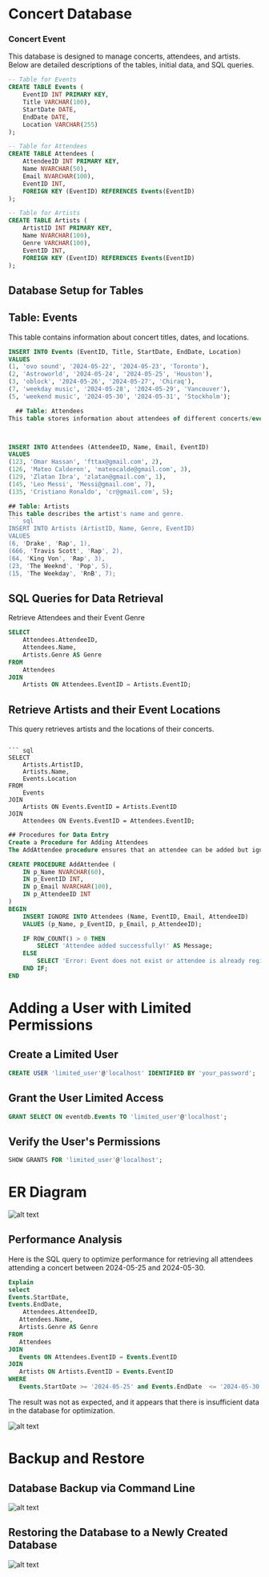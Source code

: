 # Concert Database

### Concert Event
This database is designed to manage concerts, attendees, and artists. Below are detailed descriptions of the tables, initial data, and SQL queries.

```sql
-- Table for Events
CREATE TABLE Events (
    EventID INT PRIMARY KEY,
    Title VARCHAR(100),
    StartDate DATE,
    EndDate DATE,
    Location VARCHAR(255)
);

```
```sql
-- Table for Attendees
CREATE TABLE Attendees (
    AttendeeID INT PRIMARY KEY,
    Name NVARCHAR(50),
    Email NVARCHAR(100),
    EventID INT,
    FOREIGN KEY (EventID) REFERENCES Events(EventID)
);

```
```sql
-- Table for Artists
CREATE TABLE Artists (
    ArtistID INT PRIMARY KEY,
    Name NVARCHAR(100),
    Genre VARCHAR(100),
    EventID INT,
    FOREIGN KEY (EventID) REFERENCES Events(EventID)
);

```
## Database Setup for Tables
## Table: Events
This table contains information about concert titles, dates, and locations.
```sql
INSERT INTO Events (EventID, Title, StartDate, EndDate, Location)
VALUES
(1, 'ovo sound', '2024-05-22', '2024-05-23', 'Toronto'),
(2, 'Astroworld', '2024-05-24', '2024-05-25', 'Houston'),
(3, 'oblock', '2024-05-26', '2024-05-27', 'Chiraq'),
(7, 'weekday music', '2024-05-28', '2024-05-29', 'Vancouver'),
(5, 'weekend music', '2024-05-30', '2024-05-31', 'Stockholm');
```
```sql
  ## Table: Attendees
This table stores information about attendees of different concerts/events.

```
``` sql


INSERT INTO Attendees (AttendeeID, Name, Email, EventID)
VALUES
(123, 'Omar Hassan', 'fttax@gmail.com', 2),
(126, 'Mateo Calderon', 'mateocalde@gmail.com', 3),
(129, 'Zlatan Ibra', 'zlatan@gmail.com', 1),
(145, 'Leo Messi', 'Messi@gmail.com', 7),
(135, 'Cristiano Ronaldo', 'cr@gmail.com', 5);

```

```sql
## Table: Artists
This table describes the artist's name and genre.
``` sql
INSERT INTO Artists (ArtistID, Name, Genre, EventID)
VALUES
(6, 'Drake', 'Rap', 1),
(666, 'Travis Scott', 'Rap', 2),
(64, 'King Von', 'Rap', 3),
(23, 'The Weeknd', 'Pop', 5),
(15, 'The Weekday', 'RnB', 7);

```
## SQL Queries for Data Retrieval
Retrieve Attendees and their Event Genre

``` sql
SELECT
    Attendees.AttendeeID,
    Attendees.Name,
    Artists.Genre AS Genre
FROM
    Attendees
JOIN
    Artists ON Attendees.EventID = Artists.EventID;
``` 
## Retrieve Artists and their Event Locations
This query retrieves artists and the locations of their concerts.

```

``` sql
SELECT
    Artists.ArtistID,
    Artists.Name,
    Events.Location
FROM
    Events
JOIN
    Artists ON Events.EventID = Artists.EventID
JOIN
    Attendees ON Events.EventID = Attendees.EventID;
```

```sql
## Procedures for Data Entry
Create a Procedure for Adding Attendees
The AddAttendee procedure ensures that an attendee can be added but ignores duplicates if the attendee is already registered.

```
```sql
CREATE PROCEDURE AddAttendee (
    IN p_Name NVARCHAR(60),
    IN p_EventID INT,
    IN p_Email NVARCHAR(100),
    IN p_AttendeeID INT
)
BEGIN
    INSERT IGNORE INTO Attendees (Name, EventID, Email, AttendeeID)
    VALUES (p_Name, p_EventID, p_Email, p_AttendeeID);

    IF ROW_COUNT() > 0 THEN
        SELECT 'Attendee added successfully!' AS Message;
    ELSE
        SELECT 'Error: Event does not exist or attendee is already registered.' AS Message;
    END IF;
END

```


# Adding a User with Limited Permissions 

## Create a Limited User
```sql
CREATE USER 'limited_user'@'localhost' IDENTIFIED BY 'your_password';

```

## Grant the User Limited Access  
```sql
GRANT SELECT ON eventdb.Events TO 'limited_user'@'localhost';

``` 

## Verify the User's Permissions
```sql  
SHOW GRANTS FOR 'limited_user'@'localhost';

```


# ER Diagram 
![alt text](eventdb.png)



## Performance Analysis 

Here is the SQL query to optimize performance for retrieving all attendees attending a concert between 2024-05-25 and 2024-05-30.
 
 ```sql
 Explain
 select 
Events.StartDate,
Events.EndDate, 
     Attendees.AttendeeID,
    Attendees.Name,
    Artists.Genre AS Genre
FROM
    Attendees
JOIN
    Events ON Attendees.EventID = Events.EventID
JOIN
    Artists ON Artists.EventID = Events.EventID
WHERE
    Events.StartDate >= '2024-05-25' and Events.EndDate  <= '2024-05-30';
```
   The result was not as expected, and it appears that there is insufficient data in the database for optimization.

 
 

![alt text](image.png)

# Backup and Restore

## Database Backup via Command Line

![alt text](<screen 1.PNG>)

## Restoring the Database to a Newly Created Database
![alt text](<screen 2.PNG>)



